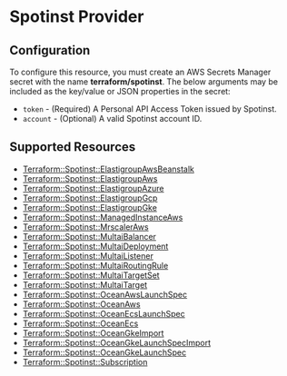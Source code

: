 # Spotinst Provider

## Configuration

To configure this resource, you must create an AWS Secrets Manager secret with the name **terraform/spotinst**. The below arguments may be included as the key/value or JSON properties in the secret:

* `token` - (Required) A Personal API Access Token issued by Spotinst.
* `account` - (Optional) A valid Spotinst account ID.


## Supported Resources

* [Terraform::Spotinst::ElastigroupAwsBeanstalk](../resources/spotinst/Terraform-Spotinst-ElastigroupAwsBeanstalk/docs/README.md)
* [Terraform::Spotinst::ElastigroupAws](../resources/spotinst/Terraform-Spotinst-ElastigroupAws/docs/README.md)
* [Terraform::Spotinst::ElastigroupAzure](../resources/spotinst/Terraform-Spotinst-ElastigroupAzure/docs/README.md)
* [Terraform::Spotinst::ElastigroupGcp](../resources/spotinst/Terraform-Spotinst-ElastigroupGcp/docs/README.md)
* [Terraform::Spotinst::ElastigroupGke](../resources/spotinst/Terraform-Spotinst-ElastigroupGke/docs/README.md)
* [Terraform::Spotinst::ManagedInstanceAws](../resources/spotinst/Terraform-Spotinst-ManagedInstanceAws/docs/README.md)
* [Terraform::Spotinst::MrscalerAws](../resources/spotinst/Terraform-Spotinst-MrscalerAws/docs/README.md)
* [Terraform::Spotinst::MultaiBalancer](../resources/spotinst/Terraform-Spotinst-MultaiBalancer/docs/README.md)
* [Terraform::Spotinst::MultaiDeployment](../resources/spotinst/Terraform-Spotinst-MultaiDeployment/docs/README.md)
* [Terraform::Spotinst::MultaiListener](../resources/spotinst/Terraform-Spotinst-MultaiListener/docs/README.md)
* [Terraform::Spotinst::MultaiRoutingRule](../resources/spotinst/Terraform-Spotinst-MultaiRoutingRule/docs/README.md)
* [Terraform::Spotinst::MultaiTargetSet](../resources/spotinst/Terraform-Spotinst-MultaiTargetSet/docs/README.md)
* [Terraform::Spotinst::MultaiTarget](../resources/spotinst/Terraform-Spotinst-MultaiTarget/docs/README.md)
* [Terraform::Spotinst::OceanAwsLaunchSpec](../resources/spotinst/Terraform-Spotinst-OceanAwsLaunchSpec/docs/README.md)
* [Terraform::Spotinst::OceanAws](../resources/spotinst/Terraform-Spotinst-OceanAws/docs/README.md)
* [Terraform::Spotinst::OceanEcsLaunchSpec](../resources/spotinst/Terraform-Spotinst-OceanEcsLaunchSpec/docs/README.md)
* [Terraform::Spotinst::OceanEcs](../resources/spotinst/Terraform-Spotinst-OceanEcs/docs/README.md)
* [Terraform::Spotinst::OceanGkeImport](../resources/spotinst/Terraform-Spotinst-OceanGkeImport/docs/README.md)
* [Terraform::Spotinst::OceanGkeLaunchSpecImport](../resources/spotinst/Terraform-Spotinst-OceanGkeLaunchSpecImport/docs/README.md)
* [Terraform::Spotinst::OceanGkeLaunchSpec](../resources/spotinst/Terraform-Spotinst-OceanGkeLaunchSpec/docs/README.md)
* [Terraform::Spotinst::Subscription](../resources/spotinst/Terraform-Spotinst-Subscription/docs/README.md)